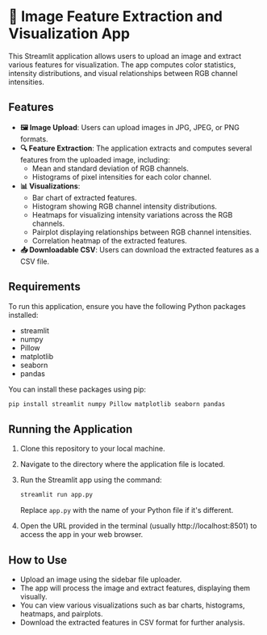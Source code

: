 
# 🌟 Image Feature Extraction and Visualization App

This Streamlit application allows users to upload an image and extract various features for visualization. The app computes color statistics, intensity distributions, and visual relationships between RGB channel intensities.

## Features

- **🖼️ Image Upload**: Users can upload images in JPG, JPEG, or PNG formats.
- **🔍 Feature Extraction**: The application extracts and computes several features from the uploaded image, including:
  - Mean and standard deviation of RGB channels.
  - Histograms of pixel intensities for each color channel.
- **📊 Visualizations**:
  - Bar chart of extracted features.
  - Histogram showing RGB channel intensity distributions.
  - Heatmaps for visualizing intensity variations across the RGB channels.
  - Pairplot displaying relationships between RGB channel intensities.
  - Correlation heatmap of the extracted features.
- **📥 Downloadable CSV**: Users can download the extracted features as a CSV file.

## Requirements

To run this application, ensure you have the following Python packages installed:

- streamlit
- numpy
- Pillow
- matplotlib
- seaborn
- pandas

You can install these packages using pip:

```bash
pip install streamlit numpy Pillow matplotlib seaborn pandas
```

## Running the Application

1. Clone this repository to your local machine.
2. Navigate to the directory where the application file is located.
3. Run the Streamlit app using the command:

   ```bash
   streamlit run app.py
   ```

   Replace `app.py` with the name of your Python file if it's different.

4. Open the URL provided in the terminal (usually http://localhost:8501) to access the app in your web browser.

## How to Use

- Upload an image using the sidebar file uploader.
- The app will process the image and extract features, displaying them visually.
- You can view various visualizations such as bar charts, histograms, heatmaps, and pairplots.
- Download the extracted features in CSV format for further analysis.
